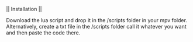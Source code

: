 || Installation ||


Download the lua script and drop it in the /scripts folder in your mpv folder. Alternatively, create a txt file in the /scripts folder call it whatever you want and then paste the code there. 
